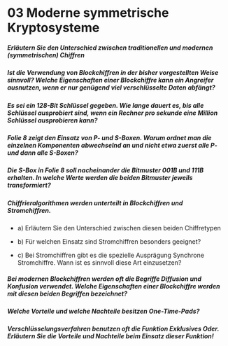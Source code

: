 # 03 Moderne symmetrische Kryptosysteme

##### Erläutern Sie den Unterschied zwischen traditionellen und modernen (symmetrischen) Chiffren

##### Ist die Verwendung von Blockchiffren in der bisher vorgestellten Weise sinnvoll? Welche Eigenschaften einer Blockchiffre kann ein Angreifer ausnutzen, wenn er nur genügend viel verschlüsselte Daten abfängt?

##### Es sei ein 128-Bit Schlüssel gegeben. Wie lange dauert es, bis alle Schlüssel ausprobiert sind, wenn ein Rechner pro sekunde eine Million Schlüssel ausprobieren kann?

##### Folie 8 zeigt den Einsatz von P- und S-Boxen. Warum ordnet man die einzelnen Komponenten abwechselnd an und nicht etwa zuerst alle P- und dann alle S-Boxen?

##### Die S-Box in Folie 8 soll nacheinander die Bitmuster 001B und 111B erhalten. In welche Werte werden die beiden Bitmuster jeweils transformiert?

##### Chiffrieralgorithmen werden unterteilt in Blockchiffren und Stromchiffren.

- a) Erläutern Sie den Unterschied zwischen diesen beiden Chiffretypen

- b) Für welchen Einsatz sind Stromchiffren besonders geeignet?

- c) Bei Stromchiffren gibt es die spezielle Ausprägung Synchrone Stromchiffre. Wann ist es sinnvoll diese Art einzusetzen?

##### Bei modernen Blockchiffren werden oft die Begriffe Diffusion und Konfusion verwendet. Welche Eigenschaften einer Blockchiffre werden mit diesen beiden Begriffen bezeichnet?

##### Welche Vorteile und welche Nachteile besitzen One-Time-Pads?

##### Verschlüsselungsverfahren benutzen oft die Funktion Exklusives Oder. Erläutern Sie die Vorteile und Nachteile beim Einsatz dieser Funktion!
